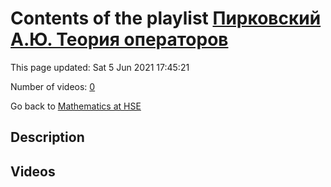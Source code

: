 # Contents of the playlist [Пирковский А.Ю. Теория операторов](https://www.youtube.com/playlist?list=PLq3E5oubNNoAsDWD7ZxG76Dc8O_7CZmgC)

This page updated: Sat 5 Jun 2021 17:45:21

Number of videos: [0](#videos)

Go back to [Mathematics at HSE](../README.md)

## Description



## Videos

